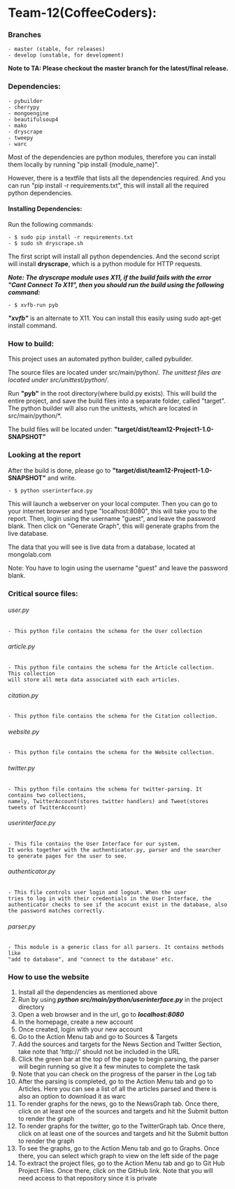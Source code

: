 # Team-12(CoffeeCoders):

### Branches
	- master (stable, for releases)
	- develop (unstable, for development)

**Note to TA: Please checkout the master branch for the latest/final release.**

### Dependencies:
	- pybuilder
	- cherrypy
	- mongoengine
	- beautifulsoup4
	- mako
	- dryscrape
	- tweepy
	- warc

Most of the dependencies are python modules, therefore you can install them
locally by running "pip install {module_name}".

However, there is a textfile that lists all the dependencies required. And you can run "pip install -r requirements.txt", this will install all the required python dependencies.

#### Installing Dependencies:
Run the following commands:

	- $ sudo pip install -r requirements.txt
	- $ sudo sh dryscrape.sh
The first script will install all python dependencies.
And the second script will install **dryscrape**, which is a python module for HTTP requests.

***Note: The dryscrape module uses X11, if the build fails with the error "Cant Connect To X11", then you should run the build using the following command:***

	- $ xvfb-run pyb
***"xvfb"*** is an alternate to X11. You can install this easily using sudo apt-get install command.

### How to build:
This project uses an automated python builder, called pybuilder.

The source files are located under src/main/python/*.
The unittest files are located under src/unittest/python/*.

Run **"pyb"** in the root directory(where build.py exists).
This will build the entire project, and save the build files into a separate folder,
called "target". The python builder will also run the unittests, which are located in src/main/python/*.

The build files will be located under:
**"target/dist/team12-Project1-1.0-SNAPSHOT"**

### Looking at the report
After the build is done, please go to **"target/dist/team12-Project1-1.0-SNAPSHOT"** and write.

	- $ python userinterface.py

This will launch a webserver on your local computer. Then you can go to your internet browser and type "localhost:8080", this will take you to the report. Then, login using the username "guest", and leave the password blank. Then click on "Generate Graph", this will generate graphs from the live database.

The data that you will see is live data from a database, located at mongolab.com

Note: You have to login using the username "guest" and leave the password blank.

### Critical source files:

###### user.py
	- This python file contains the schema for the User collection

###### article.py
	- This python file contains the schema for the Article collection. This collection
	will store all meta data associated with each articles.

###### citation.py
	- This python file contains the schema for the Citation collection.

###### website.py
	- This python file contains the schema for the Website collection.

###### twitter.py
	- This python file contains the schema for twitter-parsing. It contains two collections,
	namely, TwitterAccount(stores twitter handlers) and Tweet(stores tweets of TwitterAccount)

###### userinterface.py
	- This file contains the User Interface for our system.
    It works together with the authenticator.py, parser and the searcher
    to generate pages for the user to see.

###### authenticator.py
	- This file controls user login and logout. When the user
	tries to log in with their credentials in the User Interface, the
	authenticator checks to see if the acocunt exist in the database, also
	the password matches correctly.

###### parser.py
	- This module is a generic class for all parsers. It contains methods like
	"add to database", and "connect to the database" etc.

### How to use the website
1. Install all the dependencies as mentioned above
2. Run by using ***python src/main/python/userinterface.py*** in the project directory
3. Open a web browser and in the url, go to ***localhost:8080***
4. In the homepage, create a new account
5. Once created, login with your new account
6. Go to the Action Menu tab and go to Sources & Targets
7. Add the sources and targets for the News Section and Twitter Section, take note that 'http://' should not be included in the URL
8. Click the green bar at the top of the page to begin parsing, the parser will begin running so give it a few minutes to complete the task
9. Note that you can check on the progress of the parser in the Log tab
10. After the parsing is completed, go to the Action Menu tab and go to Articles. Here you can see a list of all the articles parsed and there is also an option to download it as warc
11. To render graphs for the news, go to the NewsGraph tab. Once there, click on at least one of the sources and targets and hit the Submit button to render the graph
12. To render graphs for the twitter, go to the TwitterGraph tab. Once there, click on at least one of the sources and targets and hit the Submit button to render the graph
13. To see the graphs, go to the Action Menu tab and go to Graphs. Once there, you can select which graph to view on the left side of the page
14. To extract the project files, go to the Action Menu tab and go to Git Hub Project Files. Once there, click on the GitHub link. Note that you will need access to that repository since it is private
